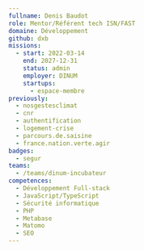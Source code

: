 ```yaml
---
fullname: Denis Baudot
role: Mentor/Référent tech ISN/FAST
domaine: Développement
github: dxb
missions:
  - start: 2022-03-14
    end: 2027-12-31
    status: admin
    employer: DINUM
    startups:
      - espace-membre
previously:
  - nosgestesclimat
  - cnr
  - authentification
  - logement-crise
  - parcours.de.saisine
  - france.nation.verte.agir
badges:
  - segur
teams:
  - /teams/dinum-incubateur
competences:
  - Développement Full-stack
  - JavaScript/TypeScript
  - Sécurité informatique
  - PHP
  - Metabase
  - Matomo
  - SEO
---
```

